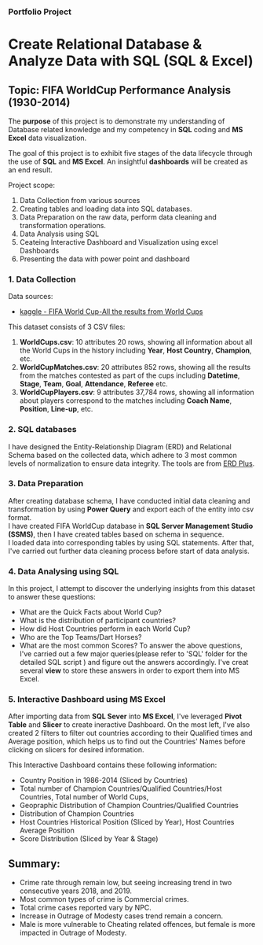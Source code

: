 ### Portfolio Project
# Create Relational Database & Analyze Data with SQL (SQL & Excel)
## Topic: FIFA WorldCup Performance Analysis (1930-2014)

The **purpose** of this project is to demonstrate my understanding of Database related knowledge and my competency in **SQL** coding and **MS Excel** data visualization.

The goal of this project is to exhibit five stages of the data lifecycle through the use of **SQL** and **MS Excel**. An insightful **dashboards** will be created as an end result.

Project scope:
1. Data Collection from various sources
2. Creating tables and loading data into SQL databases. 
3. Data Preparation on the raw data, perform data cleaning and transformation operations.
4. Data Analysis using SQL
5. Ceateing Interactive Dashboard and Visualization using excel Dashboards
6. Presenting the data with power point and dashboard

### 1. Data Collection
Data sources:
- [kaggle - FIFA World Cup-All the results from World Cups ](https://www.kaggle.com/abecklas/fifa-world-cup)<br>

This dataset consists of 3 CSV files: 
1. **WorldCups.csv**: 10 attributes 20 rows, showing all information about all the World Cups in the history including **Year**, **Host Country**, **Champion**, etc.
2. **WorldCupMatches.csv**: 20 attributes 852 rows, showing all the results from the matches contested as part of the cups including **Datetime**, **Stage**, **Team**, **Goal**, **Attendance**, **Referee** etc.
3. **WorldCupPlayers.csv**: 9 attributes 37,784 rows, showing all information about players correspond to the matches including **Coach Name**, **Position**, **Line-up**, etc.

### 2. SQL databases
I have designed the Entity-Relationship Diagram (ERD) and Relational Schema based on the collected data, which adhere to 3 most common levels of normalization to ensure data integrity. The tools are from [ERD Plus](https://erdplus.com/).

### 3. Data Preparation
After creating database schema, I have conducted initial data cleaning and transformation by using **Power Query** and export each of the entity into csv format.  
I have created FIFA WorldCup database in **SQL Server Management Studio (SSMS)**, then I have created tables based on schema in sequence. <br>
I loaded data into corresponding tables by using SQL statements. After that, I've carried out further data cleaning process before start of data analysis.

### 4. Data Analysing using SQL
In this project, I attempt to discover the underlying insights from this dataset to answer these questions:
- What are the Quick Facts about World Cup?
- What is the distribution of participant countries?
- How did Host Countries perform in each World Cup?
- Who are the Top Teams/Dart Horses?
- What are the most common Scores?
To answer the above questions, I've carried out a few major queries(please refer to 'SQL' folder for the detailed SQL script ) and figure out the answers accordingly. I've creat several **view** to store these answers in order to export them into MS Excel.

### 5. Interactive Dashboard using MS Excel
After importing data from **SQL Sever** into **MS Excel**, I've leveraged **Pivot Table** and **Slicer** to create ineractive Dashboard.
On the most left, I've also created 2 filters to filter out countries according to their Qualified times and Average position, which helps us to find out the Countries' Names before clicking on slicers for desired information.

This Interactive Dashboard contains these following information:
- Country Position in 1986-2014 (Sliced by Countries)
- Total number of Champion Countries/Qualified Countries/Host Countries, Total number of World Cups, 
- Geopraphic Distribution of Champion Countries/Qualified Countries
- Distribution of Champion Countries
- Host Countries Historical Position (Sliced by Year), Host Countries Average Position
- Score Distribution (Sliced by Year & Stage)

## Summary:
- Crime rate through remain low, but seeing increasing trend in two consecutive years 2018, and 2019.
- Most common types of crime is Commercial crimes.
- Total crime cases reported vary by NPC. 
- Increase in Outrage of Modesty cases trend remain a concern.
- Male is more vulnerable to Cheating related offences, but female is more impacted in Outrage of Modesty.


```python

```

